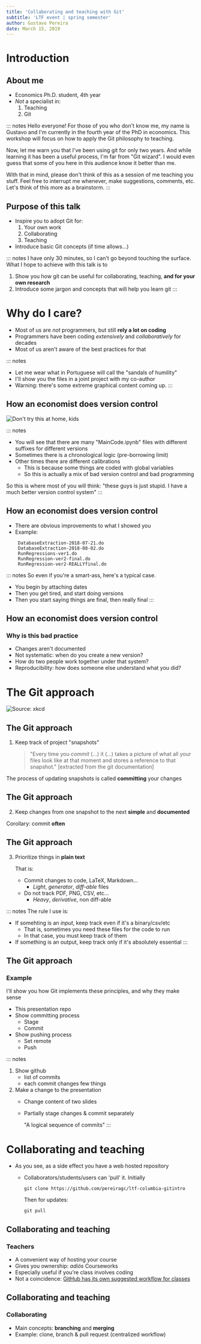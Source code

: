 ```yaml
---
title: 'Collaborating and teaching with Git'
subtitle: 'LTF event | spring semester'
author: Gustavo Pereira
date: March 15, 2019
---
```



# Introduction

## About me
* Economics Ph.D. student, 4th year
* *Not* a specialist in: 
  1. Teaching
  2. Git
  
  
::: notes
Hello everyone! For those of you who don't know me, my name
is Gustavo and I'm currently in the fourth year of the PhD in economics. This
workshop will focus on how to apply the Git philosophy to teaching.

Now, let me warn you that I've been using git for only two years. And while
learning it has been a useful process, I'm far from "Git wizard". I would even
guess that some of you here in this audience know it better than me.

With that in mind, please don't think of this as a session of me teaching you
stuff. Feel free to interrupt me whenever, make suggestions, comments, etc.
Let's think of this more as a brainstorm.
:::
   
## Purpose of this talk
* Inspire you to adopt Git for:
    1. Your own work
    2. Collaborating
    3. Teaching
* Introduce basic Git concepts (if time allows...)

::: notes
I have only 30 minutes, so I can't go beyond touching the surface. What I hope
to achieve with this talk is to 

1. Show you how git can be useful for collaborating, teaching, **and for your own research**
2. Introduce some jargon and concepts that will help you learn git
:::

# Why do I care?
* Most of us are *not* programmers, but still **rely a lot on coding** 
* Programmers have been coding *extensively* and *collaboratively* for decades
* Most of us aren't aware of the best practices for that

::: notes
* Let me wear what in Portuguese will call the "sandals of humility"
* I'll show you the files in a joint project with my co-author
* Warning: there's some extreme graphical content coming up. 
:::

## How an economist does version control
![Don't try this at home, kids](https://github.com/pereiragc/ltf-columbia-gitintro/raw/master/fig/badproject.png)

::: notes
* You will see that there are many "MainCode.ipynb" files with different
  suffixes for different versions
* Sometimes there is a chronological logic (pre-borrowing limit)
* Other times there are different calibrations
   - This is because some things are coded with global variables
   - So this is actually a mix of bad version control and bad programming

So this is where most of you will think: "these guys is just stupid. I have a
much better version control system" 
:::

## How an economist does version control
* There are obvious improvements to what I showed you
* Example: 
  ```
   DatabaseExtraction-2018-07-21.do
   DatabaseExtraction-2018-08-02.do
   RunRegressions-ver1.do
   RunRegression-ver2-final.do
   RunRegression-ver2-REALLYfinal.do
  ```

::: notes
So even if you're a smart-ass, here's a typical case. 
* You begin by attaching dates
* Then you get tired, and start doing versions
* Then you start saying things are final, then really final
:::

## How an economist does version control
### Why is this bad practice
* Changes aren't documented
* Not systematic: when do you create a new version?
* How do two people work together under that system?
* Reproducibility: how does someone else understand what you did?


# The Git approach
![Source: xkcd](https://github.com/pereiragc/ltf-columbia-gitintro/raw/master/fig/git_xkcd.png)

## The Git approach
1. Keep track of project "snapshots"

   > "Every time you *commit* (...) it (...) takes a picture of what all your
   > files look like at that moment and stores a reference to that snapshot."
   [extracted from the git documentation]

The process of updating snapshots is called **committing** your changes

## The Git approach
2. Keep changes from one snapshot to the next **simple** and **documented**

Corollary: commit **often**

<!-- ## The Git approach -->
<!-- 3. Adopt a branching workflow  -->

<!-- There are several approaches for dealing with conflicts. Adopt one of them -->

<!-- [Check the git documentation](https://git-scm.com/book/en/v2/Git-Branching-Branching-Workflows) -->

## The Git approach
3. Prioritize things in **plain text**

   That is: 

   - Commit changes to code, LaTeX, Markdown... 
       + *Light*, *generator*, *diff-able* files
   - Do not track PDF, PNG, CSV, etc... 
       + *Heavy*, *derivative*, non diff-able
   
::: notes
The rule I use is: 

- If somehting is an *input*, keep track even if it's a binary/csv/etc
    * That is, sometimes you need these files for the code to run
    * In that case, you must keep track of them 
- If something is an output, keep track only if it's absolutely essential
:::

## The Git approach

### Example
I'll show you how Git implements these principles, and why they make sense

* This presentation repo
* Show committing process
    - Stage
    - Commit
* Show pushing process
    - Set remote
    - Push

::: notes
1. Show github
    - list of commits
    - each commit changes few things
2. Make a change to the presentation
    - Change content of two slides
    - Partially stage changes & commit separately
    
      "A logical sequence of commits"
:::

# Collaborating and teaching

* As you see, as a side effect you have a web hosted repository
    - Collaborators/students/users can 'pull' it. Initially
    
      ```{shell}
      git clone https://github.com/pereiragc/ltf-columbia-gitintro
      ```
      
      Then for updates: 
      ```{shell}
      git pull
      ```
      
## Collaborating and teaching
### Teachers
* A convenient way of hosting your course
* Gives you ownership: *adiós* Courseworks
* Especially useful if you're class involves coding
* Not a coincidence: [GitHub has its own suggested workflow for classes](https://classroom.github.com)

## Collaborating and teaching
### Collaborating
* Main concepts: **branching** and **merging**
* Example: clone, branch & pull request (centralized workflow)
